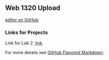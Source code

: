 ## Web 1320 Upload

 [editor on GitHub](https://github.com/OrionWilson/WEB-1320/edit/gh-pages/index.md) 

### Links for Projects

Link for Lab 2 :[link](http://127.0.0.1:5500/index.html)


For more details see [GitHub Flavored Markdown](https://guides.github.com/features/mastering-markdown/).

